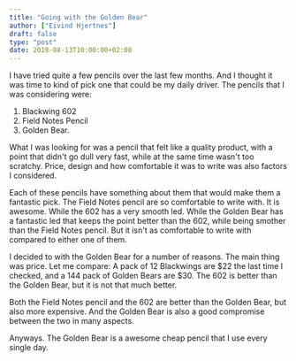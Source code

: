 ```yaml
---
title: "Going with the Golden Bear"
author: ["Eivind Hjertnes"]
draft: false
type: "post"
date: 2018-08-13T10:00:00+02:00
---
```


I have tried quite a few pencils over the last few months. And I thought
it was time to kind of pick one that could be my daily driver. The
pencils that I was considering were:

1.  Blackwing 602
2.  Field Notes Pencil
3.  Golden Bear.

What I was looking for was a pencil that felt like a quality product,
with a point that didn't go dull very fast, while at the same time
wasn't too scratchy. Price, design and how comfortable it was to write
was also factors I considered.

Each of these pencils have something about them that would make them a
fantastic pick. The Field Notes pencil are so comfortable to write with.
It is awesome. While the 602 has a very smooth led. While the Golden
Bear has a fantastic led that keeps the point better than the 602, while
being smother than the Field Notes pencil. But it isn't as comfortable
to write with compared to either one of them.

I decided to with the Golden Bear for a number of reasons. The main
thing was price. Let me compare: A pack of 12 Blackwings are $22 the
last time I checked, and a 144 pack of Golden Bears are $30. The 602 is
better than the Golden Bear, but it is not that much better.

Both the Field Notes pencil and the 602 are better than the Golden Bear,
but also more expensive. And the Golden Bear is also a good compromise
between the two in many aspects.

Anyways. The Golden Bear is a awesome cheap pencil that I use every
single day.
